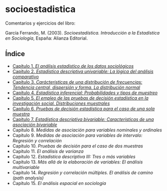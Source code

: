 # socioestadistica
Comentarios y ejercicios del libro:

García Ferrando, M. (2003). *Socioestadística. Introducción a la Estadística en Sociología*, España: Alianza Editorial.

## Índice
- [Capítulo 1. *El análisis estadístico de los datos sociológicos*](01_%20El%20an%C3%A1lisis%20estad%C3%ADstico%20de%20los%20datos%20sociol%C3%B3gicos.ipynb)
- [Capítulo 2. *Estadística descriptiva univariable: La lógica del análisis comparativo*](02_%20Estadística%20descriptiva%20univariable%20la%20lógica%20del%20análisis%20comparativo.ipynb)
- [Capítulo 3. *Carácteristicas de una distribución de frecuencias: Tendencia central, dispersión y forma. La distribución normal*](03_%20Caracteristicas%20de%20una%20distribución%20de%20frecuencias.ipynb)
- [Capítulo 4. *Estadística inferencial: Probabilidades y tipos de muestreo*](04_%20Estad%C3%ADstica%20Inferencial%20probabilidades%20y%20tipos%20de%20muestreo.ipynb)
- [Capítulo 5. *El empleo de las pruebas de decisión estadística en la investigación social. Distribuciones muestrales*](05_%20El%20empleo%20de%20las%20pruebas%20de%20decisión%20estadística%20en%20la%20investigación%20social.ipynb)
- [Capítulo 6. *Pruebas de decisión estadística para el caso de una sola muestra*](06_%20Pruebas%20de%20decision%20estadistica%20para%20el%20caso%20de%20una%20sola%20muestra.ipynb)
- [Capítulo 7. *Estadística descriptiva bivariable: Características de una asociación bivariable*](07_%20Estad%C3%ADstica%20descriptiva%20bivariable%20caracter%C3%ADsticas%20de%20una%20asociación%20bivariable.ipynb)
- Capítulo 8. *Medidas de asociación para variables nominales y ordinales*
- Capítulo 9. *Medidas de asociación para variables de intervalo: Regresión y correlación*
- Capítulo 10. *Pruebas de decisión para el caso de dos muestras*
- Capítulo 11. *El análisis de varianza*
- Capítulo 12. *Estadística descriptiva III: Tres o más variables*
- Capítulo 13. *Más allá de la elaboración de variables: El análisis multivariable*
- Capítulo 14. *Regresión y correlación múltiples. El análisis de camino (path analysis)*
- Capítulo 15. *El análisis espacial en sociología*
